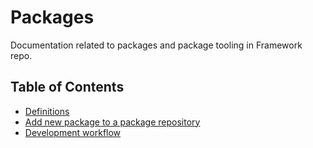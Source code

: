 # Packages

Documentation related to packages and package tooling in Framework repo.

## Table of Contents

* [Definitions](definitions.md)
* [Add new package to a package repository](add-new-package-to-package-repo.md)
* [Development workflow](dev-workflow.md)
